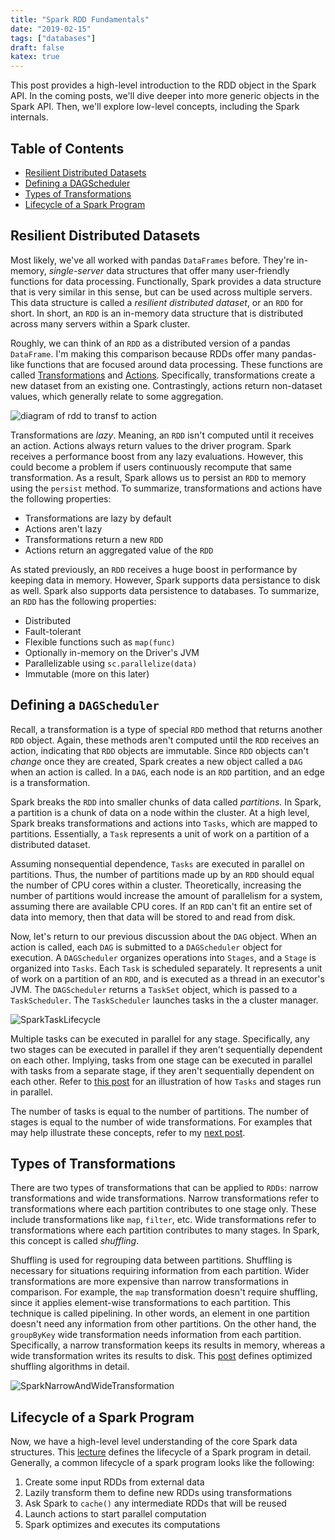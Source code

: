 ```yaml
---
title: "Spark RDD Fundamentals"
date: "2019-02-15"
tags: ["databases"]
draft: false
katex: true
---
```


This post provides a high-level introduction to the RDD object in the Spark API. In the coming posts, we'll dive deeper into more generic objects in the Spark API. Then, we'll explore low-level concepts, including the Spark internals.

## Table of Contents
- [Resilient Distributed Datasets](#resilient-distributed-datasets)
- [Defining a DAGScheduler](#defining-a-dagscheduler)
- [Types of Transformations](#types-of-transformations)
- [Lifecycle of a Spark Program](#lifecycle-of-a-spark-program)

## Resilient Distributed Datasets
Most likely, we've all worked with pandas `DataFrames` before. They're in-memory, *single-server* data structures that offer many user-friendly functions for data processing. Functionally, Spark provides a data structure that is very similar in this sense, but can be used across multiple servers. This data structure is called a *resilient distributed dataset*, or an `RDD` for short. In short, an `RDD` is an in-memory data structure that is distributed across many servers within a Spark cluster.

Roughly, we can think of an `RDD` as a distributed version of a pandas `DataFrame`. I'm making this comparison because RDDs offer many pandas-like functions that are focused around data processing. These functions are called [Transformations](https://spark.apache.org/docs/latest/rdd-programming-guide.html#transformations) and [Actions](https://spark.apache.org/docs/latest/rdd-programming-guide.html#actions). Specifically, transformations create a new dataset from an existing one. Contrastingly, actions return non-dataset values, which generally relate to some aggregation.

![diagram of rdd to transf to action](/img/sparkaction.svg)

Transformations are *lazy*. Meaning, an `RDD` isn't computed until it receives an action. Actions always return values to the driver program. Spark receives a performance boost from any lazy evaluations. However, this could become a problem if users continuously recompute that same transformation. As a result, Spark allows us to persist an `RDD` to memory using the `persist` method. To summarize, transformations and actions have the following properties:
- Transformations are lazy by default
- Actions aren't lazy
- Transformations return a new `RDD`
- Actions return an aggregated value of the `RDD`

As stated previously, an `RDD` receives a huge boost in performance by keeping data in memory. However, Spark supports data persistance to disk as well. Spark also supports data persistence to databases. To summarize, an `RDD` has the following properties:
- Distributed
- Fault-tolerant
- Flexible functions such as `map(func)`
- Optionally in-memory on the Driver's JVM
- Parallelizable using `sc.parallelize(data)`
- Immutable (more on this later)

## Defining a `DAGScheduler`
Recall, a transformation is a type of special `RDD` method that returns another `RDD` object. Again, these methods aren't computed until the `RDD` receives an action, indicating that `RDD` objects are immutable. Since `RDD` objects can't *change* once they are created, Spark creates a new object called a `DAG` when an action is called. In a `DAG`, each node is an `RDD` partition, and an edge is a transformation.

Spark breaks the `RDD` into smaller chunks of data called *partitions*. In Spark, a partition is a chunk of data on a node within the cluster. At a high level, Spark breaks transformations and actions into `Tasks`, which are mapped to partitions. Essentially, a `Task` represents a unit of work on a partition of a distributed dataset.

Assuming nonsequential dependence, `Tasks` are executed in parallel on partitions. Thus, the number of partitions made up by an `RDD` should equal the number of CPU cores within a cluster. Theoretically, increasing the number of partitions would increase the amount of parallelism for a system, assuming there are available CPU cores. If an `RDD` can't fit an entire set of data into memory, then that data will be stored to and read from disk.

Now, let's return to our previous discussion about the `DAG` object. When an action is called, each `DAG` is submitted to a `DAGScheduler` object for execution. A `DAGScheduler` organizes operations into `Stages`, and a `Stage` is organized into `Tasks`. Each `Task` is scheduled separately. It represents a unit of work on a partition of an `RDD`, and is executed as a thread in an executor's JVM. The `DAGScheduler` returns a `TaskSet` object, which is passed to a `TaskScheduler`. The `TaskScheduler` launches tasks in the a cluster manager.


![SparkTaskLifecycle](/img/sparktasks.svg)

Multiple tasks can be executed in parallel for any stage. Specifically, any two stages can be executed in parallel if they aren't sequentially dependent on each other. Implying, tasks from one stage can be executed in parallel with tasks from a separate stage, if they aren't sequentially dependent on each other. Refer to [this post](https://stackoverflow.com/a/41340858/12777044) for an illustration of how `Tasks` and stages run in parallel.

The number of tasks is equal to the number of partitions. The number of stages is equal to the number of wide transformations. For examples that may help illustrate these concepts, refer to my [next post](/blog/spark-dag/).

## Types of Transformations
There are two types of transformations that can be applied to `RDDs`: narrow transformations and wide transformations. Narrow transformations refer to transformations where each partition contributes to one stage only. These include transformations like `map`, `filter`, etc. Wide transformations refer to transformations where each partition contributes to many stages. In Spark, this concept is called *shuffling*.

Shuffling is used for regrouping data between partitions. Shuffling is necessary for situations requiring information from each partition. Wider transformations are more expensive than narrow transformations in comparison. For example, the `map` transformation doesn't require shuffling, since it applies element-wise transformations to each partition. This technique is called pipelining. In other words, an element in one partition doesn't need any information from other partitions. On the other hand, the `groupByKey` wide transformation needs information from each partition. Specifically, a narrow transformation keeps its results in memory, whereas a wide transformation writes its results to disk. This [post](https://0x0fff.com/spark-architecture-shuffle/) defines optimized shuffling algorithms in detail.

![SparkNarrowAndWideTransformation](/img/sparktransformation.svg)

## Lifecycle of a Spark Program 
Now, we have a high-level level understanding of the core Spark data structures. This [lecture](https://www.youtube.com/watch?v=7ooZ4S7Ay6Y) defines the lifecycle of a Spark program in detail.  Generally, a common lifecycle of a spark program looks like the following:
1. Create some input RDDs from external data
2. Lazily transform them to define new RDDs using transformations
3. Ask Spark to `cache()` any intermediate RDDs that will be reused
4. Launch actions to start parallel computation
5. Spark optimizes and executes its computations

